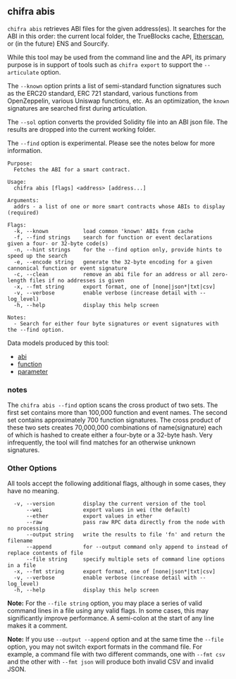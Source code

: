 ## chifra abis

<!-- markdownlint-disable MD041 -->
`chifra abis` retrieves ABI files for the given address(es). It searches for the ABI in this order:
the current local folder, the TrueBlocks cache, [Etherscan](http://etherscan.io), or (in the
future) ENS and Sourcify.

While this tool may be used from the command line and the API, its primary purpose is in support of
tools such as `chifra export` to support the `--articulate` option.

The `--known` option prints a list of semi-standard function signatures such as the ERC20 standard,
ERC 721 standard, various functions from OpenZeppelin, various Uniswap functions, etc. As an
optimization, the `known` signatures are searched first during articulation.

The `--sol` option converts the provided Solidity file into an ABI json file. The results are
dropped into the current working folder.

The `--find` option is experimental. Please see the notes below for more information.

```[plaintext]
Purpose:
  Fetches the ABI for a smart contract.

Usage:
  chifra abis [flags] <address> [address...]

Arguments:
  addrs - a list of one or more smart contracts whose ABIs to display (required)

Flags:
  -k, --known           load common 'known' ABIs from cache
  -f, --find strings    search for function or event declarations given a four- or 32-byte code(s)
  -n, --hint strings    for the --find option only, provide hints to speed up the search
  -e, --encode string   generate the 32-byte encoding for a given cannonical function or event signature
  -c, --clean           remove an abi file for an address or all zero-length files if no addresses is given
  -x, --fmt string      export format, one of [none|json*|txt|csv]
  -v, --verbose         enable verbose (increase detail with --log_level)
  -h, --help            display this help screen

Notes:
  - Search for either four byte signatures or event signatures with the --find option.
```

Data models produced by this tool:

- [abi](/data-model/accounts/#abi)
- [function](/data-model/other/#function)
- [parameter](/data-model/other/#parameter)

<!-- markdownlint-disable MD041 -->
### notes

The `chifra abis --find` option scans the cross product of two sets. The first set contains more than 100,000 function and event
names. The second set contains approximately 700 function signatures. The cross product of these two sets creates 70,000,000
combinations of name(signature) each of which is hashed to create either a four-byte or a 32-byte hash. Very infrequently,
the tool will find matches for an otherwise unknown signatures.

<!-- markdownlint-disable MD041 -->
### Other Options

All tools accept the following additional flags, although in some cases, they have no meaning.

```[plaintext]
  -v, --version         display the current version of the tool
      --wei             export values in wei (the default)
      --ether           export values in ether
      --raw             pass raw RPC data directly from the node with no processing
      --output string   write the results to file 'fn' and return the filename
      --append          for --output command only append to instead of replace contents of file
      --file string     specify multiple sets of command line options in a file
  -x, --fmt string      export format, one of [none|json*|txt|csv]
  -v, --verbose         enable verbose (increase detail with --log_level)
  -h, --help            display this help screen
  ```

**Note:** For the `--file string` option, you may place a series of valid command lines in a file using any
valid flags. In some cases, this may significantly improve performance. A semi-colon at the start
of any line makes it a comment.

**Note:** If you use `--output --append` option and at the same time the `--file` option, you may not switch
export formats in the command file. For example, a command file with two different commands, one with `--fmt csv`
and the other with `--fmt json` will produce both invalid CSV and invalid JSON.

